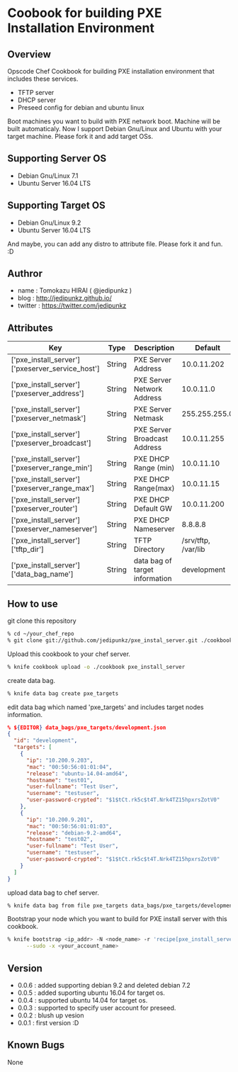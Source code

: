 Coobook for building PXE Installation Environment
==================

Overview
----

Opscode Chef Cookbook for building PXE installation environment that includes these services.

* TFTP server
* DHCP server
* Preseed config for debian and ubuntu linux

Boot machines you want to build with PXE network boot. Machine will be built automaticaly.
Now I support Debian Gnu/Linux and Ubuntu with your target machine. Please fork it and add target OSs.


Supporting Server OS
----

* Debian Gnu/Linux 7.1
* Ubuntu Server 16.04 LTS

Supporting Target OS
----

* Debian Gnu/Linux 9.2
* Ubuntu Server 16.04 LTS

And maybe, you can add any distro to attribute file. Please fork it and fun. :D

Authror
----

* name : Tomokazu HIRAI ( @jedipunkz )
* blog : http://jedipunkz.github.io/
* twitter : https://twitter.com/jedipunkz

Attributes
----

| Key | Type | Description | Default |
|-----|------|-------------|---------|
| ['pxe_install_server']['pxeserver_service_host'] | String | PXE Server Address | 10.0.11.202 |
| ['pxe_install_server']['pxeserver_address'] | String | PXE Server Network Address | 10.0.11.0 |
| ['pxe_install_server']['pxeserver_netmask'] | String | PXE Server Netmask | 255.255.255.0 |
| ['pxe_install_server']['pxeserver_broadcast'] | String | PXE Server Broadcast Address | 10.0.11.255|
| ['pxe_install_server']['pxeserver_range_min'] | String | PXE DHCP Range (min) | 10.0.11.10 |
| ['pxe_install_server']['pxeserver_range_max'] | String | PXE DHCP Range(max)| 10.0.11.15 |
| ['pxe_install_server']['pxeserver_router'] | String | PXE DHCP Default GW | 10.0.11.200 |
| ['pxe_install_server']['pxeserver_nameserver'] | String | PXE DHCP Nameserver | 8.8.8.8 |
| ['pxe_install_server']['tftp_dir'] | String | TFTP Directory | /srv/tftp, /var/lib |
| ['pxe_install_server']['data_bag_name'] | String | data bag of target information | development |


How to use
----

git clone this repository

```bash
% cd ~/your_chef_repo
% git clone git://github.com/jedipunkz/pxe_instal_server.git ./cookbooks/pxe_install_server
```

Upload this cookbook to your chef server.

```bash
% knife cookbook upload -o ./cookbook pxe_install_server
```

create data bag.

```bash
% knife data bag create pxe_targets
```

edit data bag which named 'pxe_targets' and includes target nodes information.

```json
% ${EDITOR} data_bags/pxe_targets/development.json
{
  "id": "development",
  "targets": [
    {
      "ip": "10.200.9.203",
      "mac": "00:50:56:01:01:04",
      "release": "ubuntu-14.04-amd64",
      "hostname": "test01",
      "user-fullname": "Test User",
      "username": "testuser",
      "user-password-crypted": "$1$tCt.rk5c$t4T.Nrk4TZ15hpxrsZotV0"          
    },
    {
      "ip": "10.200.9.201",
      "mac": "00:50:56:01:01:03",
      "release": "debian-9.2-amd64",
      "hostname": "test02",
      "user-fullname": "Test User",
      "username": "testuser",
      "user-password-crypted": "$1$tCt.rk5c$t4T.Nrk4TZ15hpxrsZotV0"
    }
  ]
}
```

upload data bag to chef server.

```bash
% knife data bag from file pxe_targets data_bags/pxe_targets/development.json
```

Bootstrap your node which you want to build for PXE install server with this
cookbook.

```bash
% knife bootstrap <ip_addr> -N <node_name> -r 'recipe[pxe_install_server]' \
      --sudo -x <your_account_name>
```

Version
----

* 0.0.6 : added supporting debian 9.2 and deleted debian 7.2
* 0.0.5 : added suporting ubuntu 16.04 for target os.
* 0.0.4 : supported ubuntu 14.04 for target os.
* 0.0.3 : supported to specify user account for preseed.
* 0.0.2 : blush up vesion
* 0.0.1 : first version :D

Known Bugs
----

None
